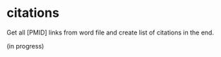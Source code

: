 # citations
Get all [PMID] links from word file and create list of citations in the end.

(in progress)
